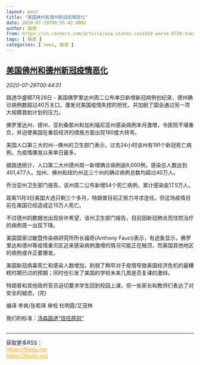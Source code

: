 ```yaml
---
layout: post
title: "美国佛州和德州新冠疫情恶化"
date: 2020-07-29T00:55:42.000Z
author: 路透
from: https://cn.reuters.com/article/usa-states-covid19-worse-0728-tues-idCNKCS24U02B
tags: [ 路透 ]
categories: [ news, 路透 ]
---
```

<!--1595984142000-->
[美国佛州和德州新冠疫情恶化](https://cn.reuters.com/article/usa-states-covid19-worse-0728-tues-idCNKCS24U02B)
------

<div>
<div><i>2020-07-29T00:44:51</i></div><div class="StandardArticleBody_body"><p>路透华盛顿7月28日 - 美国佛罗里达州周二公布单日新增新冠病例创纪录，德州确诊病例数超过40万关口，激发对美国疫情失控的担忧，并加剧了国会通过另一项大规模救助计划的压力。 </p><p>佛罗里达州、德州、亚利桑那州和加利福尼亚州感染病例本月激增，令医院不堪重负，并迫使美国在重启经济的措施方面出现180度大转弯。 </p><p>美国人口第三大的州--佛州的卫生部门表示，过去24小时该州有191个新冠死亡病例，为疫情爆发以来单日最多。 </p><p>据路透统计，人口第二大州德州周一新增确诊病例逾6,000例，感染总人数达到401,477人。加州、佛州和纽约州这三个州的确诊病例总数均超过40万人。 </p><p>乔治亚州卫生部门报告，该州周二公布新增54个死亡病例，累计感染逾17.5万人。 </p><p>距离11月3日美国大选只剩三个多月，特朗普目前正努力寻求连任。但这场疫情目前在美国已经造成近15万人死亡。 </p><p>不过德州的数据也出现些许希望，该州卫生部门报告，目前因新冠肺炎而住院治疗的病例周一出现下降。 </p><p>美国国家过敏暨传染病研究所所长福奇(Anthony Fauci)表示，有迹象显示，佛罗里达和德州等疫情重灾区近来感染病例激增的情况可能正在触顶，而美国其他地区的病例或许正要爆发。 </p><p>美国新冠病毒死亡和感染人数增加，削弱了稍早对于疫情导致美国经济危机的最糟糕时期已过的预期；同时也引发了美国的学校未来几周是否复课的激辩。 </p><p>特朗普和其他政府官员迫切要求学生回到校园上课，但一些家长和教师们表达了对安全的疑虑。(完) </p><div class="Attribution_container"><div class="Attribution_attribution"><p class="Attribution_content">编译 李爽/张若琪 审校 杜明霞/艾茂林 </p></div></div><div class="StandardArticleBody_trustBadgeContainer"><span class="StandardArticleBody_trustBadgeTitle">我们的标准：</span><span class="trustBadgeUrl"><a href="https://www.thomsonreuters.cn/content/dam/openweb/documents/pdf/china/brochures/about-us-1.pdf">汤森路透“信任原则”</a></span></div></div><br><hr><div>获取更多RSS：<br><a href="https://feedx.net" style="color:orange" target="_blank">https://feedx.net</a> <br><a href="https://feedx.xyz" style="color:orange" target="_blank">https://feedx.xyz</a><br></div>
</div>
